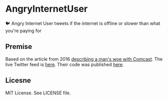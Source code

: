 # AngryInternetUser

🐦 Angry Internet User tweets if the internet is offline or slower than what you're paying for

## Premise

Based on the article from 2016 [describing a man's woe with Comcast](https://arstechnica.com/information-technology/2016/02/comcast-customer-made-bot-that-tweets-at-comcast-when-internet-is-slow/). The live Twitter feed is [here](https://twitter.com/A_Comcast_User). Their code was published [here](https://pastebin.com/WMEh802V).

## Licesne

MIT License. See LICENSE file.
